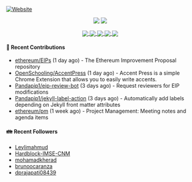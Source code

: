 [![Website](https://img.shields.io/badge/Website-pandapip1.com-9c7?style=for-the-badge&)](https://pandapip1.com)

<p align="center">
  <img src="https://github-readme-stats.vercel.app/api?username=Pandapip1&show_icons=true&count_private=true" />
  <img src="https://github-readme-stats.vercel.app/api/wakatime?username=Pandapip1" />
</p>
<p align="center">
  <a href="https://github.com/ethereum/EIPs">
    <img align="center" src="https://github-readme-stats.vercel.app/api/pin/?username=ethereum&repo=EIPs" />
  </a>
  <a href="https://github.com/Pandapip1/hclustering">
    <img align="center" src="https://github-readme-stats.vercel.app/api/pin/?username=Pandapip1&repo=hclustering" />
  </a>
  <a href="https://github.com/Pandapip1/jekyll-label-action">
    <img align="center" src="https://github-readme-stats.vercel.app/api/pin/?username=Pandapip1&repo=jekyll-label-action" />
  </a>
  <a href="https://github.com/Pandapip1/mineflayer-swarm">
    <img align="center" src="https://github-readme-stats.vercel.app/api/pin/?username=Pandapip1&repo=mineflayer-swarm" />
  </a>
  <a href="https://github.com/OpenSchooling/AccentPress">
    <img align="center" src="https://github-readme-stats.vercel.app/api/pin/?username=OpenSchooling&repo=AccentPress" />
  </a>
</p>

#### 🌱 Recent Contributions

- [ethereum/EIPs](https://github.com/ethereum/EIPs) (1 day ago) - The Ethereum Improvement Proposal repository
- [OpenSchooling/AccentPress](https://github.com/OpenSchooling/AccentPress) (1 day ago) - Accent Press is a simple Chrome Extension that allows you to easily write accents.
- [Pandapip1/eip-review-bot](https://github.com/Pandapip1/eip-review-bot) (3 days ago) - Request reviewers for EIP modifications
- [Pandapip1/jekyll-label-action](https://github.com/Pandapip1/jekyll-label-action) (3 days ago) - Automatically add labels depending on Jekyll front matter attributes
- [ethereum/pm](https://github.com/ethereum/pm) (1 week ago) - Project Management: Meeting notes and agenda items

#### 👪  Recent Followers

- [Leylimahmud](https://github.com/Leylimahmud)
- [Hardblock-IMSE-CNM](https://github.com/Hardblock-IMSE-CNM)
- [mohamadkherad](https://github.com/mohamadkherad)
- [brunoocaranza](https://github.com/brunoocaranza)
- [dprajapati08439](https://github.com/dprajapati08439)


